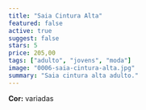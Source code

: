 ```yaml
---
title: "Saia Cintura Alta"
featured: false
active: true
suggest: false
stars: 5
price: 205,00 
tags: ["adulto", "jovens", "moda"]
image: "0006-saia-cintura-alta.jpg"
summary: "Saia cintura alta adulto."
---
```


**Cor:** variadas 
